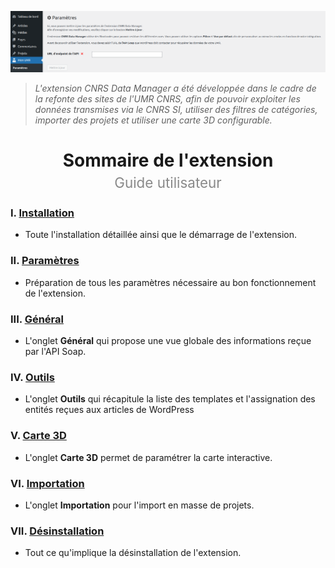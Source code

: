 ![Bannière CNRS Data Manager](/documentation/attachments/illustration-01.png?raw=true)

> *L'extension CNRS Data Manager a été développée dans le cadre de la refonte des sites de l'UMR CNRS, afin de pouvoir exploiter les données transmises via le CNRS SI, utiliser des filtres de catégories, importer des projets et utiliser une carte 3D configurable.*

<h1 align="center">Sommaire de l'extension<br><span style="font-weight: normal;font-size: 0.8em;opacity: 0.5;">Guide utilisateur</span></h1>

### I. [Installation](/documentation/EN/02%20-%20Installation.md)
 - Toute l'installation détaillée ainsi que le démarrage de l'extension.
### II. [Paramètres](/documentation/EN/03%20-%20Paramètres.md)
 - Préparation de tous les paramètres nécessaire au bon fonctionnement de l'extension.
### III. [Général](/documentation/EN/04%20-%20Général.md)
 - L'onglet **Général** qui propose une vue globale des informations reçue par l'API Soap.
### IV. [Outils](/documentation/EN/05%20-%20Outils.md)
 - L'onglet **Outils** qui récapitule la liste des templates et l'assignation des entités reçues aux articles de WordPress
### V. [Carte 3D](/documentation/EN/06%20-%20Carte%203D.md)
 - L'onglet **Carte 3D** permet de paramétrer la carte interactive.
### VI. [Importation](/documentation/EN/07%20-%20Importation.md)
 - L'onglet **Importation** pour l'import en masse de projets.
### VII. [Désinstallation](/documentation/EN/08%20-%20Désinstallation.md)
 - Tout ce qu'implique la désinstallation de l'extension.


